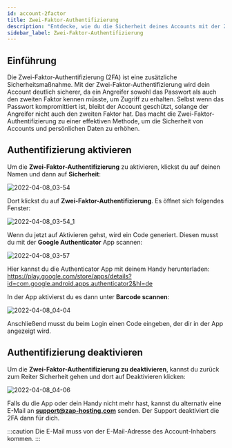 ```yaml
---
id: account-2factor
title: Zwei-Faktor-Authentifizierung
description: "Entdecke, wie du die Sicherheit deines Accounts mit der Zwei-Faktor-Authentifizierung verbesserst und deine persönlichen Daten effektiv schützt → Jetzt mehr erfahren"
sidebar_label: Zwei-Faktor-Authentifizierung
---
```


## 

## Einführung

Die Zwei-Faktor-Authentifizierung (2FA) ist eine zusätzliche Sicherheitsmaßnahme. Mit der Zwei-Faktor-Authentifizierung wird dein Account deutlich sicherer, da ein Angreifer sowohl das Passwort als auch den zweiten Faktor kennen müsste, um Zugriff zu erhalten. Selbst wenn das Passwort kompromittiert ist, bleibt der Account geschützt, solange der Angreifer nicht auch den zweiten Faktor hat. Das macht die Zwei-Faktor-Authentifizierung zu einer effektiven Methode, um die Sicherheit von Accounts und persönlichen Daten zu erhöhen.



## Authentifizierung aktivieren

Um die **Zwei-Faktor-Authentifizierung** zu aktivieren, klickst du auf deinen Namen und dann auf **Sicherheit**:

![2022-04-08_03-54](https://screensaver01.zap-hosting.com/index.php/s/CLQEKZaDoKRjMd2/preview)

Dort klickst du auf **Zwei-Faktor-Authentifizierung**. Es öffnet sich folgendes Fenster:  

![2022-04-08_03-54_1](https://screensaver01.zap-hosting.com/index.php/s/LZtD7ZcGqmfLHdG/preview)

Wenn du jetzt auf Aktivieren gehst, wird ein Code generiert. Diesen musst du mit der **Google Authenticator** App scannen: 

![2022-04-08_03-57](https://screensaver01.zap-hosting.com/index.php/s/HCQQedP7LBjiW84/preview)

Hier kannst du die Authenticator App mit deinem Handy herunterladen: https://play.google.com/store/apps/details?id=com.google.android.apps.authenticator2&hl=de

In der App aktivierst du es dann unter **Barcode scannen**: 

![2022-04-08_04-04](https://screensaver01.zap-hosting.com/index.php/s/r2j7xEXLMsnM7NS/preview)

Anschließend musst du beim Login einen Code eingeben, der dir in der App angezeigt wird.



## Authentifizierung deaktivieren

Um die **Zwei-Faktor-Authentifizierung zu deaktivieren**, kannst du zurück zum Reiter Sicherheit gehen und dort auf Deaktivieren klicken: 

![2022-04-08_04-06](https://screensaver01.zap-hosting.com/index.php/s/wTRKX2qNdzRrnHk/preview.png)

Falls du die App oder dein Handy nicht mehr hast, kannst du alternativ eine E-Mail an **support@zap-hosting.com** senden. Der Support deaktiviert die 2FA dann für dich.

:::caution
Die E-Mail muss von der E-Mail-Adresse des Account-Inhabers kommen.
:::